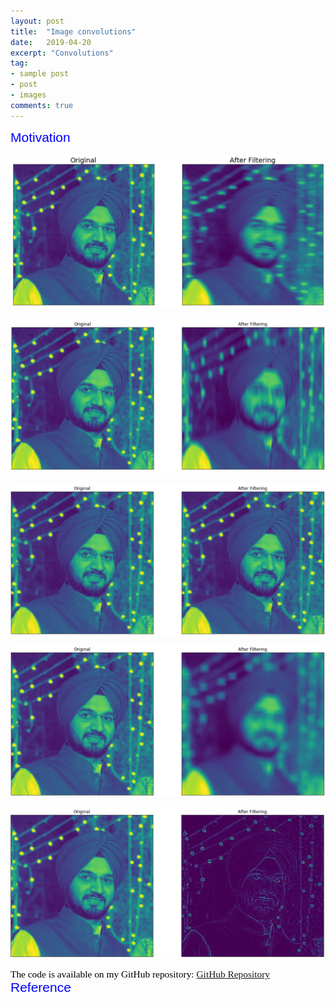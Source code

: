 ```yaml
---
layout: post
title:  "Image convolutions"
date:   2019-04-20
excerpt: "Convolutions"
tag:
- sample post
- post
- images
comments: true
---
```


<span style="color:blue;  font-family: Helvetica;font-size:1.5em;">Motivation</span>



![](../imgs/horizontal_conv.PNG)



![](../imgs/vertical_conv.PNG)


![](../imgs/identity_conv.PNG)



![](../imgs/average_conv.PNG)



![](../imgs/edge_detection.PNG)

<span style="color:black; font-family: Tahoma;font-size:1.1em;">The code is available on my GitHub repository: [GitHub Repository](https://github.com/Birinder1469/web_scraping_GOT)</span>
<br>
<span style="color:blue;  font-family: Helvetica;font-size:1.5em;">Reference</span>

<br>
